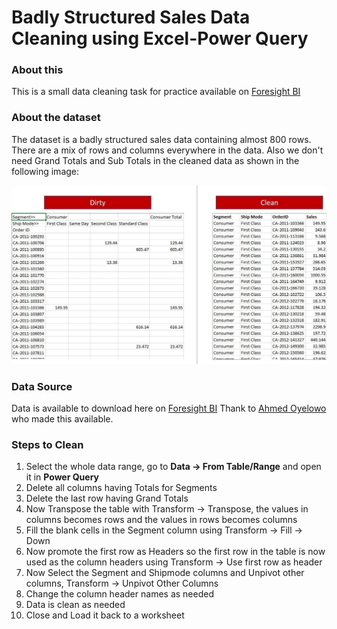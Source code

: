 # Badly Structured Sales Data Cleaning using Excel-Power Query

### About this

This is a small data cleaning task for practice available on [Foresight BI](https://foresightbi.com.ng/microsoft-power-bi/dirty-data-samples-to-practice-on/)

### About the dataset

The dataset is a badly structured sales data containing almost 800 rows. There are a mix of rows and columns everywhere in the data. Also we don't need Grand Totals and Sub Totals in the cleaned data as shown in the following image:

<img src="Images/DirtyToClean.jpg">

### Data Source

Data is available to download here on [Foresight BI](https://foresightbi.com.ng/wp-content/uploads/2020/05/1.-Badly-Structured-Sales-Data-1.xlsx)
Thank to [Ahmed Oyelowo](https://foresightbi.com.ng/author/4eyes/) who made this available.

### Steps to Clean

1. Select the whole data range, go to **Data -> From Table/Range** and open it in **Power Query** 
2. Delete all columns having Totals for Segments
3. Delete the last row having Grand Totals
4. Now Transpose the table with Transform  -> Transpose, the values in columns becomes rows and the values in rows becomes columns
5. Fill the blank cells in the Segment column using Transform -> Fill -> Down
6. Now promote the first row as Headers so the first row in the table is now used as the column headers using Transform -> Use first row as header
7. Now Select the Segment and Shipmode columns and Unpivot other columns, Transform -> Unpivot Other Columns
8. Change the column header names as needed
9. Data is clean as needed
10. Close and Load it back to a worksheet

